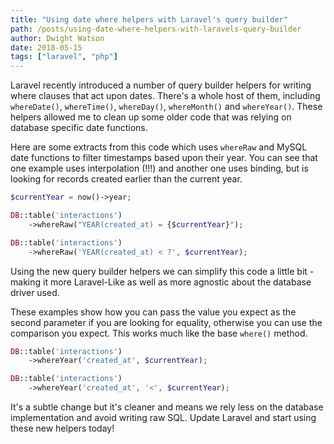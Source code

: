 ```yaml
---
title: "Using date where helpers with Laravel's query builder"
path: /posts/using-date-where-helpers-with-laravels-query-builder
author: Dwight Watson
date: 2018-05-15
tags: ["laravel", "php"]
---
```


Laravel recently introduced a number of query builder helpers for writing where clauses that act upon dates. There's a whole host of them, including `whereDate()`, `whereTime()`, `whereDay()`, `whereMonth()` and `whereYear()`. These helpers allowed me to clean up some older code that was relying on database specific date functions.

Here are some extracts from this code which uses `whereRaw` and MySQL date functions to filter timestamps based upon their year. You can see that one example uses interpolation (!!!) and another one uses binding, but is looking for records created earlier than the current year.

```php
$currentYear = now()->year;

DB::table('interactions')
    ->whereRaw("YEAR(created_at) = {$currentYear}");

DB::table('interactions')
    ->whereRaw('YEAR(created_at) < ?', $currentYear);
```

Using the new query builder helpers we can simplify this code a little bit - making it more Laravel-Like as well as more agnostic about the database driver used.

These examples show how you can pass the value you expect as the second parameter if you are looking for equality, otherwise you can use the comparison you expect. This works much like the base `where()` method.

```php
DB::table('interactions')
    ->whereYear('created_at', $currentYear);

DB::table('interactions')
    ->whereYear('created_at', '<', $currentYear);
```

It's a subtle change but it's cleaner and means we rely less on the database implementation and avoid writing raw SQL. Update Laravel and start using these new helpers today!
